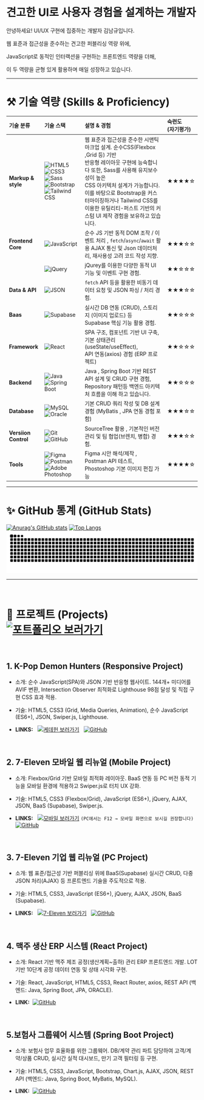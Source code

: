 # 견고한 UI로 사용자 경험을 설계하는 개발자   

안녕하세요! UI/UX 구현에 집중하는 개발자 김남규입니다.

웹 표준과 접근성을 준수하는 견고한 퍼블리싱 역량 위에, 

JavaScript로 동적인 인터랙션을 구현하는 프론트엔드 역량을 더해, 

이 두 역량을 균형 있게 활용하며 매일 성장하고 있습니다.  

<hr/>

# ⚒️ 기술 역량 (Skills & Proficiency)

|기술 분류 | 기술 스택| 설명 & 경험| 숙련도 <br>(자기평가)|
| :-----------------------------| :---------------------------| :-------------------------------------------------------------------------| :----------------|
|**Markup & style** | ![HTML5](https://img.shields.io/badge/HTML5-E34F26?style=for-the-badge&logo=html5&logoColor=white) ![CSS3](https://img.shields.io/badge/CSS3-007ACC?style=for-the-badge&logo=css3&logoColor=white&v=2) ![Sass](https://img.shields.io/badge/Sass-CC6699?style=for-the-badge&logo=sass&logoColor=white) ![Bootstrap](https://img.shields.io/badge/Bootstrap-7952B3?style=for-the-badge&logo=bootstrap&logoColor=white) ![Tailwind CSS](https://img.shields.io/badge/Tailwind_CSS-06B6D4?style=for-the-badge&logo=tailwindcss&logoColor=white) |  웹 표준과 접근성을 준수한 시맨틱 마크업 설계. 순수CSS(Flexbox ,Grid 등) 기반 <br> 반응형 레이아웃 구현에 능숙합니다 또한, Sass를 사용해 유지보수성이 높은 <br> CSS 아키텍처 설계가 가능합니다. 이를 바탕으로 Bootstrap을 커스터마이징하거나 Tailwind CSS를 이용한 유틸리티-퍼스트 기반의 커스텀 UI 제작 경험을 보유하고 있습니다. |  ★★★★☆ |
|**Frontend Core**| ![JavaScript](https://img.shields.io/badge/JavaScript-F7DF1E?style=for-the-badge&logo=javascript&logoColor=black) |  순수 JS 기반 동적 DOM 조작 / 이벤트 처리 , `fetch`/`async`/`await` 활용 AJAX 통신 및 Json 데이터처리, 재사용성 고려 코드 작성 지향. |  ★★★☆☆ |
|                 | ![jQuery](https://img.shields.io/badge/jQuery-0769AD?style=for-the-badge&logo=jquery&logoColor=white) | jQurey를 이용한 다양한 동적 UI 기능 및 이벤트 구현 경험. | ★★☆☆☆ |
|**Data & API**| ![JSON](https://img.shields.io/badge/JSON-000000?style=for-the-badge&logo=json&logoColor=white) | `fetch` API 등을 활용한 비동기 데이터 요청 및 JSON 파싱 / 처리 경험. |★★★☆☆ |
|**Baas**| ![Supabase](https://img.shields.io/badge/Supabase-3ECF8E?style=for-the-badge&logo=supabase&logoColor=white) | 실시간 DB 연동 (CRUD), 스토리지 (이미지 업로드) 등 <br> Supabase 핵심 기능 활용 경험. |★★☆☆☆ |
|**Framework**|![React](https://img.shields.io/badge/React-61DAFB?style=for-the-badge&logo=react&logoColor=black) | SPA 구조, 컴포넌트 기반 UI 구축, 기본 상태관리 (useState/useEffect), <br> API 연동(axios) 경험 (ERP 프로젝트) |★★☆☆☆|
|**Backend**|![Java](https://img.shields.io/badge/Java-f5f5f5?style=for-the-badge&logo=java&logoColor=red) ![Spring Boot](https://img.shields.io/badge/Spring_Boot-6DB33F?style=for-the-badge&logo=springboot&logoColor=white)| Java , Spring Boot 기반 REST API 설계 및 CRUD 구현 경험, Repository 패턴등 백엔드 아키텍처 흐름을 이해 하고 있습니다. |★★☆☆☆|
|**Database**| ![MySQL](https://img.shields.io/badge/MySQL-4479A1?style=for-the-badge&logo=mysql&logoColor=white)  ![Oracle](https://img.shields.io/badge/Oracle-F80000?style=for-the-badge&logo=oracle&logoColor=white) | 기본 CRUD 쿼리 작성 및 DB 설계 경험 (MyBatis , JPA 연동 경험 포함) |★★★☆☆| 
|**Versiion Control**| ![Git](https://img.shields.io/badge/Git-F05032?style=for-the-badge&logo=git&logoColor=white)  ![GitHub](https://img.shields.io/badge/GitHub-181717?style=for-the-badge&logo=github&logoColor=white) | SourceTree 활용 , 기본적인 버전 관리 및 팀 협업(브렌치, 병합) 경험. |★★★☆☆|
|**Tools**| ![Figma](https://img.shields.io/badge/Figma-333333?style=for-the-badge&logo=figma&logoColor=white)  ![Postman](https://img.shields.io/badge/Postman-FF6C37?style=for-the-badge&logo=postman&logoColor=white)  ![Adobe Photoshop](https://img.shields.io/badge/Adobe_Photoshop-31A8FF?style=for-the-badge&logo=adobephotoshop&logoColor=white) | Figma 시안 해석/제작 ,<br> Postman API 테스트, Phostoshop 기본 이미지 편집 가능 |★★★★☆|

<hr/>

# ✨ GitHub 통계 (GitHub Stats)

[![Anurag's GitHub stats](https://github-readme-stats.vercel.app/api?username=rlaskarb&show_icons=true&theme=radical)](https://github.com/anuraghazra/github-readme-stats)
[![Top Langs](https://github-readme-stats.vercel.app/api/top-langs/?username=rlaskarb&layout=compact&theme=radical)](https://github.com/anuraghazra/github-readme-stats)
![snake animation](https://github.com/rlaskarb/rlaskarb/blob/output/github-contribution-grid-snake.svg) 

<hr/><br>

# 📂  프로젝트 (Projects) &nbsp; &nbsp; [![포트폴리오 보러가기](https://img.shields.io/badge/-%ED%8F%AC%ED%8A%B8%ED%8F%B4%EB%A6%AC%EC%98%A4%20%EB%B3%B4%EB%9F%AC%EA%B0%80%EA%B8%B0-343a40?style=for-the-badge)](https://rlaskarb20.mycafe24.com/profile/)
<br>

## 1. K-Pop Demon Hunters (Responsive Project)

- 소개: 순수 JavaScript(SPA)와 JSON 기반 반응형 웹사이트. 144개+ 미디어를 AVIF 변환, Intersection Observer 최적화로 Lighthouse 98점 달성 및 직접 구현 CSS 효과 적용.

- 기술: HTML5, CSS3 (Grid, Media Queries, Animation), 순수 JavaScript (ES6+), JSON, Swiper.js, Lighthouse.

- **LINKS:** 
 &nbsp; [![케데헌 보러가기](https://img.shields.io/badge/-%EC%BC%80%EB%8D%B0%ED%97%8C%20%EB%B3%B4%EB%9F%AC%EA%B0%80%EA%B8%B0-2C003E?style=for-the-badge)](https://rlaskarb20.mycafe24.com/media/) &nbsp; [![GitHub](https://img.shields.io/badge/GitHub-181717?style=for-the-badge&logo=github&logoColor=white)](https://github.com/rlaskarb/KPopDemonHunters)

<br>

## 2. 7-Eleven 모바일 웹 리뉴얼 (Mobile Project)

- 소개: Flexbox/Grid 기반 모바일 최적화 레이아웃. BaaS 연동 등 PC 버전 동적 기능을 모바일 환경에 적용하고 Swiper.js로 터치 UX 강화.

- 기술: HTML5, CSS3 (Flexbox/Grid), JavaScript (ES6+), jQuery, AJAX, JSON, BaaS (Supabase), Swiper.js.

- **LINKS:** 
 &nbsp; [![모바일 보러가기](https://img.shields.io/badge/-%EB%AA%A8%EB%B0%94%EC%9D%BC%20%EB%B3%B4%EB%9F%AC%EA%B0%80%EA%B8%B0-D92629?style=for-the-badge)](https://rlaskarb20.mycafe24.com/mobile/)&nbsp;`(PC에서는 F12 → 모바일 화면으로 보시길 권장합니다)` &nbsp; [![GitHub](https://img.shields.io/badge/GitHub-181717?style=for-the-badge&logo=github&logoColor=white)](https://github.com/rlaskarb/7-eleven_mobile)
<br>

## 3. 7-Eleven 기업 웹 리뉴얼 (PC Project)

- 소개: 웹 표준/접근성 기반 퍼블리싱 위에 BaaS(Supabase) 실시간 CRUD, 다중 JSON 처리(AJAX) 등 프론트엔드 기술을 주도적으로 적용.

- 기술: HTML5, CSS3, JavaScript (ES6+), jQuery, AJAX, JSON, BaaS (Supabase).

- **LINKS:** 
 &nbsp; [![7-Eleven 보러가기](https://img.shields.io/badge/-7--Eleven%20%EB%B3%B4%EB%9F%AC%EA%B0%80%EA%B8%B0-D92629?style=for-the-badge)](https://rlaskarb20.mycafe24.com/) &nbsp; [![GitHub](https://img.shields.io/badge/GitHub-181717?style=for-the-badge&logo=github&logoColor=white)](https://github.com/rlaskarb/7-ELEVEn)
<br>

## 4. 맥주 생산 ERP 시스템 (React Project)

- 소개: React 기반 맥주 제조 공정(생산계획~출하) 관리 ERP 프론트엔드 개발. LOT 기반 10단계 공정 데이터 연동 및 상태 시각화 구현.

- 기술: React, JavaScript, HTML5, CSS3, React Router, axios, REST API (백엔드: Java, Spring Boot, JPA, ORACLE).

- **LINK:** 
 &nbsp;[![GitHub](https://img.shields.io/badge/GitHub-181717?style=for-the-badge&logo=github&logoColor=white)](https://github.com/rlaskarb/QualityCore)
<br>

## 5.보험사 그룹웨어 시스템 (Spring Boot Project)

- 소개: 보험사 업무 효율화를 위한 그룹웨어. DB/계약 관리 파트 담당하여 고객/계약/상품 CRUD, 실시간 실적 대시보드, 만기 고객 필터링 등 구현.

- 기술: HTML5, CSS3, JavaScript, Bootstrap, Chart.js, AJAX, JSON, REST API (백엔드: Java, Spring Boot, MyBatis, MySQL).

- **LINK:** 
 &nbsp;[![GitHub](https://img.shields.io/badge/GitHub-181717?style=for-the-badge&logo=github&logoColor=white)](https://github.com/rlaskarb/LYNK_LIFE)
  
<br/>



